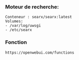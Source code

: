 ### Moteur de recherche:
```
Conteneur : searx/searx:latest
Volumes: 
- /var/log/uwsgi
- /etc/searx
```

### Fonction
```
https://openwebui.com/functions
```
